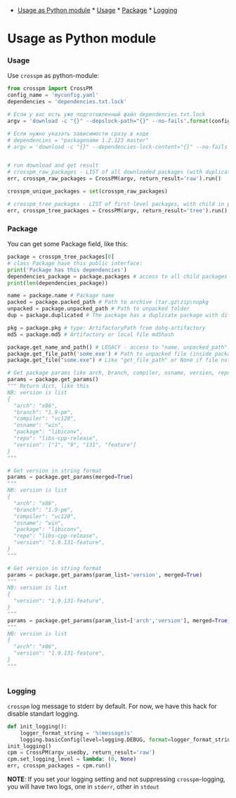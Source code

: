 <!--ts-->
   * [Usage as Python module](#usage-as-python-module)
         * [Usage](#usage)
         * [Package](#package)
         * [Logging](#logging)

<!-- Added by: aburov, at: 2019-01-16T17:11+07:00 -->

<!--te-->
Usage as Python module
======================

### Usage
Use `crosspm` as python-module:
```python
from crosspm import CrossPM
config_name = 'myconfig.yaml'
dependencies = 'dependencies.txt.lock'

# Если у вас есть уже подготовленный файл dependencies.txt.lock
argv = 'download -c "{}" --depslock-path="{}" --no-fails'.format(config_name, dependencies)

# Если нужно указать зависимости сразу в коде
# dependencies = "packagename 1.2.123 master"
# argv = 'download -c "{}" --dependencies-lock-content="{}" --no-fails'.format(config_name, dependencies)


# run download and get result
# crosspm_raw_packages - LIST of all downloaded packages (with duplicate)
err, crosspm_raw_packages = CrossPM(argv, return_result='raw').run()

crosspm_unique_packages = set(crosspm_raw_packages)

# crosspm_tree_packages - LIST of first-level packages, with child in package.packages variable
err, crosspm_tree_packages = CrossPM(argv, return_result='tree').run()
```

### Package
You can get some Package field, like this:

```python
package = crosspm_tree_packages[0]
# class Package have this public interface:
print('Package has this dependencies')
dependencies_package = package.packages # access to all child packages
print(len(dependencies_package))

name = package.name # Package name
packed = package.packed_path # Path to archive (tar.gz\zip\nupkg
unpacked = package.unpacked_path # Path to unpacked folder
dup = package.duplicated # The package has a duplicate package with different version

pkg = package.pkg # type: ArtifactoryPath from dohq-artifactory
md5 = package.md5 # Artifactory or local file md5hash

package.get_name_and_path() # LEGACY - access to "name, unpacked_path"
package.get_file_path('some.exe') # Path to unpacked file (inside package)
package.get_file("some.exe") # Like "get_file_path" or None if file not exist

# Get package params like arch, branch, compiler, osname, version, repo, etc
params = package.get_params()
""" Return dict, like this
NB: version is list
{
  "arch": "x86",
  "branch": "1.9-pm",
  "compiler": "vc120",
  "osname": "win",
  "package": "libiconv",
  "repo": "libs-cpp-release",
  "version": ["1", "9", "131", "feature"] 
}
"""

# Get version in string format
params = package.get_params(merged=True)
"""
NB: version is list
{
  "arch": "x86",
  "branch": "1.9-pm",
  "compiler": "vc120",
  "osname": "win",
  "package": "libiconv",
  "repo": "libs-cpp-release",
  "version": "1.9.131-feature",
}
"""

# Get version in string format
params = package.get_params(param_list='version', merged=True)
"""
NB: version is list
{
  "version": "1.9.131-feature",
}
"""
params = package.get_params(param_list=['arch','version'], merged=True)
"""
NB: version is list
{
  "arch": "x86",
  "version": "1.9.131-feature",
}
"""
    
```

### Logging
`crosspm` log message to stderr by default. For now, we have this hack for disable standart logging.

```python
def init_logging():
    logger_format_string = '%(message)s'
    logging.basicConfig(level=logging.DEBUG, format=logger_format_string, stream=sys.stdout)
init_logging()
cpm = CrossPM(argv_usedby, return_result='raw')
cpm.set_logging_level = lambda: (0, None)
err, crosspm_packages = cpm.run()
```

**NOTE**: If you set your logging setting and not suppressing `crosspm`-logging, you will have two logs, one in `stderr`, other in `stdout`

